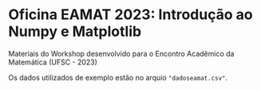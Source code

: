 # Oficina EAMAT 2023: Introdução ao Numpy e Matplotlib

Materiais do Workshop desenvolvido para o Encontro Acadêmico da Matemática (UFSC - 2023)

Os dados utilizados de exemplo estão no arquio `"dadoseamat.csv"`.

